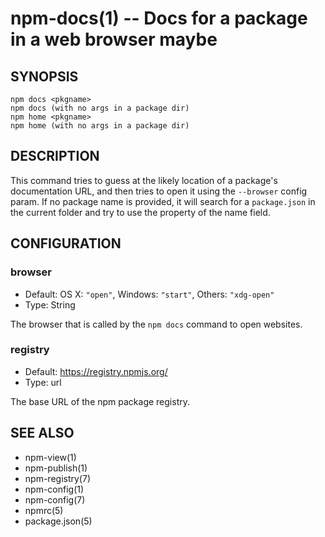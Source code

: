 npm-docs(1) -- Docs for a package in a web browser maybe
========================================================

## SYNOPSIS

    npm docs <pkgname>
    npm docs (with no args in a package dir)
    npm home <pkgname>
    npm home (with no args in a package dir)

## DESCRIPTION

This command tries to guess at the likely location of a package's
documentation URL, and then tries to open it using the `--browser`
config param. If no package name is provided, it will search for
a `package.json` in the current folder and try to use the property
of the name field.

## CONFIGURATION

### browser

* Default: OS X: `"open"`, Windows: `"start"`, Others: `"xdg-open"`
* Type: String

The browser that is called by the `npm docs` command to open websites.

### registry

* Default: https://registry.npmjs.org/
* Type: url

The base URL of the npm package registry.


## SEE ALSO

* npm-view(1)
* npm-publish(1)
* npm-registry(7)
* npm-config(1)
* npm-config(7)
* npmrc(5)
* package.json(5)
